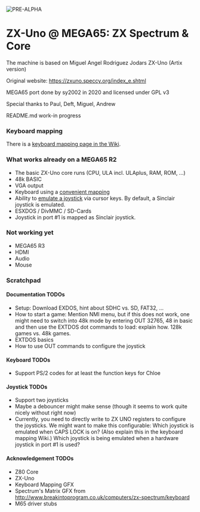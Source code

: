 ![PRE-ALPHA](https://img.shields.io/badge/-WARNING%3A%20PRE--ALPHA-red)

ZX-Uno @ MEGA65: ZX Spectrum & Core
===================================

The machine is based on Miguel Angel Rodriguez Jodars ZX-Uno (Artix version)

Original website: https://zxuno.speccy.org/index_e.shtml

MEGA65 port done by sy2002 in 2020 and licensed under GPL v3

Special thanks to Paul, Deft, Miguel, Andrew

README.md work-in progress

### Keyboard mapping

There is a [keyboard mapping page in the Wiki](https://github.com/sy2002/zxuno4mega65/wiki/Keyboard-Mapping).

### What works already on a MEGA65 R2

* The basic ZX-Uno core runs (CPU, ULA incl. ULAplus, RAM, ROM, ...)
* 48k BASIC
* VGA output
* Keyboard using a [convenient mapping](https://github.com/sy2002/zxuno4mega65/wiki/Keyboard-Mapping)
* Ability to [emulate a joystick](https://github.com/sy2002/zxuno4mega65/wiki/Keyboard#cursor-keys-standard-and-joystick-mode) via cursor keys.
  By default, a Sinclair joystick is emulated.
* ESXDOS / DivMMC / SD-Cards
* Joystick in port #1 is mapped as Sinclair joystick.

### Not working yet

* MEGA65 R3
* HDMI
* Audio
* Mouse

### Scratchpad

#### Documentation TODOs

* Setup: Download EXDOS, hint about SDHC vs. SD, FAT32, ...
* How to start a game: Mention NMI menu, but if this does not work, one might need to switch
  into 48k mode by entering OUT 32765, 48 in basic and then use the EXTDOS dot commands to load:
  explain how. 128k games vs. 48k games.
* EXTDOS basics
* How to use OUT commands to configure the joystick

#### Keyboard TODOs

* Support PS/2 codes for at least the function keys for Chloe

#### Joystick TODOs

* Support two joysticks
* Maybe a debouncer might make sense (though it seems to work quite nicely without right now)
* Currently, you need to directly write to ZX UNO registers to configure the joysticks.
  We might want to make this configurable: Which joystick is emulated when CAPS LOCK is on?
  (Also explain this in the keyboard mapping Wiki.)
  Which joystick is being emulated when a hardware joystick in port #1 is used? 

#### Acknowledgement TODOs

* Z80 Core
* ZX-Uno
* Keyboard Mapping GFX
* Spectrum's Matrix GFX from http://www.breakintoprogram.co.uk/computers/zx-spectrum/keyboard
* M65 driver stubs
